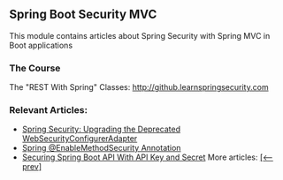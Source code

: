 ## Spring Boot Security MVC

This module contains articles about Spring Security with Spring MVC in Boot applications

### The Course
The "REST With Spring" Classes: http://github.learnspringsecurity.com

### Relevant Articles:

- [Spring Security: Upgrading the Deprecated WebSecurityConfigurerAdapter](https://www.baeldung.com/spring-deprecated-websecurityconfigureradapter)
- [Spring @EnableMethodSecurity Annotation](https://www.baeldung.com/spring-enablemethodsecurity)
- [Securing Spring Boot API With API Key and Secret](https://www.baeldung.com/spring-boot-api-key-secret)
More articles: [[<-- prev]](/spring-security-modules/spring-security-web-boot-3)
